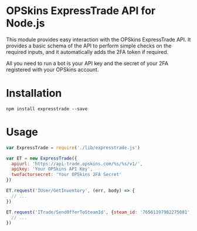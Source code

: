 # OPSkins ExpressTrade API for Node.js

This module provides easy interaction with the OPSkins ExpressTrade API. It provides a basic schema of the API to perform simple checks on the required inputs, and it automatically adds the 2FA token if required.

All you need to run a bot is your API key and the secret of your 2FA registered with your OPSkins account.


# Installation

```shell
npm install expresstrade --save
```


# Usage

```javascript
var ExpressTrade = require('./lib/expresstrade.js')

var ET = new ExpressTrade({
  apiurl: 'https://api-trade.opskins.com/%s/%s/v1/',
  apikey: 'Your OPSkins API Key',
  twofactorsecret: 'Your OPSkins 2FA Secret'
})

ET.request('IUser/GetInventory', (err, body) => {
  // ...
})

ET.request('ITrade/SendOfferToSteamId', {steam_id: '76561197982275081', items: '1234,5678'}, (err, body) => {
  // ...
})
```
